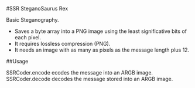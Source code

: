 #SSR SteganoSaurus Rex

Basic Steganography. 
- Saves a byte array into a PNG image using the least significative bits of each pixel.
- It requires lossless compression (PNG).
- It needs an image with as many as pixels as the message length plus 12.

##Usage

SSRCoder.encode ecodes the message into an ARGB image.
SSRCoder.decode decodes the message stored into an ARGB image.